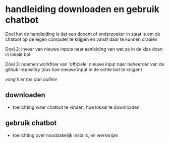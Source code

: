 # handleiding downloaden en gebruik chatbot

Doel het de handleiding is dat een docent of onderzoeker in staat is om de chatbot op de eigen computer te krijgen en vanaf daar te kunnen draaien

Doel 2: invoer van nieuwe inputs naar aanleiding van wat ze in de klas doen in lokale bot

Doel 3: noemen workflow van 'officiele' nieuwe input naar beheerder van de github-repositiry (dus hoe nieuwe input in de echte bot te krijgen)


*voeg hier toe aan outline*

## downloaden

- toelichting waar chatbot te vinden, hoe lokaal te downloaden

## gebruik chatbot

- toelichting over noodzakelijk installs, en werkwijze